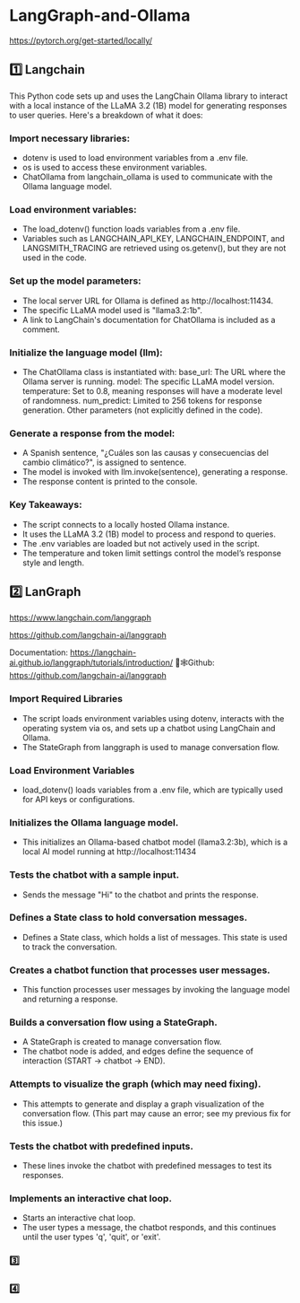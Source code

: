 # LangGraph-and-Ollama

https://pytorch.org/get-started/locally/

## 1️⃣ Langchain

This Python code sets up and uses the LangChain Ollama library to interact with a local instance of the LLaMA 3.2 (1B) model for generating responses to user queries. Here's a breakdown of what it does:

### Import necessary libraries:

- dotenv is used to load environment variables from a .env file.
- os is used to access these environment variables.
- ChatOllama from langchain_ollama is used to communicate with the Ollama language model.

### Load environment variables:

- The load_dotenv() function loads variables from a .env file.
- Variables such as LANGCHAIN_API_KEY, LANGCHAIN_ENDPOINT, and LANGSMITH_TRACING are retrieved using os.getenv(), but they are not used in the code.

### Set up the model parameters:

- The local server URL for Ollama is defined as http://localhost:11434.
- The specific LLaMA model used is "llama3.2:1b".
- A link to LangChain's documentation for ChatOllama is included as a comment.

### Initialize the language model (llm):

- The ChatOllama class is instantiated with:
base_url: The URL where the Ollama server is running.
model: The specific LLaMA model version.
temperature: Set to 0.8, meaning responses will have a moderate level of randomness.
num_predict: Limited to 256 tokens for response generation.
Other parameters (not explicitly defined in the code).
 ### Generate a response from the model:

- A Spanish sentence, "¿Cuáles son las causas y consecuencias del cambio climático?", is assigned to sentence.
- The model is invoked with llm.invoke(sentence), generating a response.
- The response content is printed to the console.
### Key Takeaways:
- The script connects to a locally hosted Ollama instance.
- It uses the LLaMA 3.2 (1B) model to process and respond to queries.
- The .env variables are loaded but not actively used in the script.
- The temperature and token limit settings control the model’s response style and length.


## 2️⃣ LanGraph

https://www.langchain.com/langgraph

https://github.com/langchain-ai/langgraph

Documentation: https://langchain-ai.github.io/langgraph/tutorials/introduction/ 
🦜🕸️Github: https://github.com/langchain-ai/langgraph 

### Import Required Libraries
- The script loads environment variables using dotenv, interacts with the operating system via os, and sets up a chatbot using LangChain and Ollama.
- The StateGraph from langgraph is used to manage conversation flow.

### Load Environment Variables
- load_dotenv() loads variables from a .env file, which are typically used for API keys or configurations.
### Initializes the Ollama language model.
- This initializes an Ollama-based chatbot model (llama3.2:3b), which is a local AI model running at http://localhost:11434
### Tests the chatbot with a sample input.
- Sends the message "Hi" to the chatbot and prints the response.
### Defines a State class to hold conversation messages.
- Defines a State class, which holds a list of messages. This state is used to track the conversation.
### Creates a chatbot function that processes user messages.
- This function processes user messages by invoking the language model and returning a response.
### Builds a conversation flow using a StateGraph.
- A StateGraph is created to manage conversation flow.
- The chatbot node is added, and edges define the sequence of interaction (START → chatbot → END).
### Attempts to visualize the graph (which may need fixing).
- This attempts to generate and display a graph visualization of the conversation flow. (This part may cause an error; see my previous fix for this issue.)
### Tests the chatbot with predefined inputs.
- These lines invoke the chatbot with predefined messages to test its responses.
### Implements an interactive chat loop.
- Starts an interactive chat loop.
- The user types a message, the chatbot responds, and this continues until the user types 'q', 'quit', or 'exit'.


### 3️⃣

### 
###
###
###

### 4️⃣

### 
###
###
###